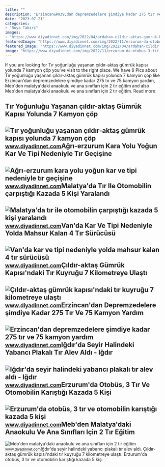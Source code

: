 ```yaml
---
title: ""
description: "Erzincan&#039;dan depremzedelere şimdiye kadar 275 tır ve 75 kamyon yardım"
date: "2023-07-21"
categories:
- "Ruya Tabiri"
images:
- "https://www.diyadinnet.com/img/2022/04/ardahan-cildir-aktas-gumruk-kapisi-ndaki-tir-kuyrugu-7-kilometreye-ulasti.jpg"
featuredImage: "https://www.diyadinnet.com/img/2022/11/erzurum-da-otobus-3-tir-ve-otomobilin-karistigi-kazada-5-kisi-yaralandi_2.jpg"
featured_image: "https://www.diyadinnet.com/img/2022/04/ardahan-cildir-aktas-gumruk-kapisi-ndaki-tir-kuyrugu-7-kilometreye-ulasti.jpg"
image: "https://www.diyadinnet.com/img/2022/11/erzurum-da-otobus-3-tir-ve-otomobilin-karistigi-kazada-5-kisi-yaralandi_2.jpg"
---
```


If you are looking for Tır yoğunluğu yaşanan çıldır-aktaş gümrük kapısı yolunda 7 kamyon çöp you've visit to the right place. We have 9 Pics about Tır yoğunluğu yaşanan çıldır-aktaş gümrük kapısı yolunda 7 kamyon çöp like Erzincan'dan depremzedelere şimdiye kadar 275 tır ve 75 kamyon yardım, Meb'den malatya'daki anaokulu ve ana sınıfları için 2 tır eğitim and also Meb'den malatya'daki anaokulu ve ana sınıfları için 2 tır eğitim. Read more:

Tır Yoğunluğu Yaşanan çıldır-aktaş Gümrük Kapısı Yolunda 7 Kamyon çöp
---------------------------------------------------------------------

 ![Tır yoğunluğu yaşanan çıldır-aktaş gümrük kapısı yolunda 7 kamyon çöp](https://www.diyadinnet.com/img/2022/12/tir-yogunlugu-yasanan-cildir-aktas-gumruk-kapisi-yolunda-7-kamyon-cop-toplandi.jpg) <small>www.diyadinnet.com</small>Ağrı-erzurum Kara Yolu Yoğun Kar Ve Tipi Nedeniyle Tır Geçişine
---------------------------------------------------------------

 ![Ağrı-erzurum kara yolu yoğun kar ve tipi nedeniyle tır geçişine](https://www.diyadinnet.com/img/2022/03/agri-erzurum-kara-yolu-yogun-kar-ve-tipi-nedeniyle-tir-gecisine-kapatildi.jpg) <small>www.diyadinnet.com</small>Malatya'da Tır Ile Otomobilin çarpıştığı Kazada 5 Kişi Yaralandı
----------------------------------------------------------------

 ![Malatya'da tır ile otomobilin çarpıştığı kazada 5 kişi yaralandı](https://www.diyadinnet.com/img/2022/08/malatya-tir-ile-otomobilin-carpistigi-kazada-5-kisi-yaralandi.jpg) <small>www.diyadinnet.com</small>Van'da Kar Ve Tipi Nedeniyle Yolda Mahsur Kalan 4 Tır Sürücüsü
--------------------------------------------------------------

 ![Van'da kar ve tipi nedeniyle yolda mahsur kalan 4 tır sürücüsü](https://www.diyadinnet.com/img/2022/01/van-kar-ve-tipi-nedeniyle-yolda-mahsur-kalan-4-tir-surucusu-kurtarildi.jpg) <small>www.diyadinnet.com</small>Çıldır-aktaş Gümrük Kapısı'ndaki Tır Kuyruğu 7 Kilometreye Ulaştı
-----------------------------------------------------------------

 ![Çıldır-aktaş gümrük kapısı'ndaki tır kuyruğu 7 kilometreye ulaştı](https://www.diyadinnet.com/img/2022/04/ardahan-cildir-aktas-gumruk-kapisi-ndaki-tir-kuyrugu-7-kilometreye-ulasti.jpg) <small>www.diyadinnet.com</small>Erzincan'dan Depremzedelere şimdiye Kadar 275 Tır Ve 75 Kamyon Yardım
---------------------------------------------------------------------

 ![Erzincan'dan depremzedelere şimdiye kadar 275 tır ve 75 kamyon yardım](https://www.diyadinnet.com/img/2023/02/erzincan-dan-depremzedelere-simdiye-kadar-275-tir-ve-75-kamyon-yardim-gonderildi.jpg) <small>www.diyadinnet.com</small>Iğdır'da Seyir Halindeki Yabancı Plakalı Tır Alev Aldı - Iğdır
--------------------------------------------------------------

 ![Iğdır'da seyir halindeki yabancı plakalı tır alev aldı - Iğdır](https://www.diyadinnet.com/img/2023/01/igdir-seyir-halindeki-yabanci-plakali-tir-alev-aldi.jpg) <small>www.diyadinnet.com</small>Erzurum'da Otobüs, 3 Tır Ve Otomobilin Karıştığı Kazada 5 Kişi
--------------------------------------------------------------

 ![Erzurum'da otobüs, 3 tır ve otomobilin karıştığı kazada 5 kişi](https://www.diyadinnet.com/img/2022/11/erzurum-da-otobus-3-tir-ve-otomobilin-karistigi-kazada-5-kisi-yaralandi_2.jpg) <small>www.diyadinnet.com</small>Meb'den Malatya'daki Anaokulu Ve Ana Sınıfları Için 2 Tır Eğitim
----------------------------------------------------------------

 ![Meb'den malatya'daki anaokulu ve ana sınıfları için 2 tır eğitim](https://www.diyadinnet.com/img/2022/08/meb-den-malatya-daki-anaokulu-ve-ana-siniflari-icin-2-tir-egitim-materyali.jpg) <small>www.diyadinnet.com</small>Iğdır'da seyir halindeki yabancı plakalı tır alev aldı. Çıldır-aktaş gümrük kapısı'ndaki tır kuyruğu 7 kilometreye ulaştı. Erzurum'da otobüs, 3 tır ve otomobilin karıştığı kazada 5 kişi
